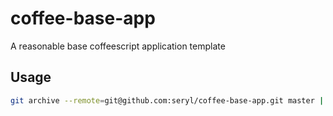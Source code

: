 coffee-base-app
===============

A reasonable base coffeescript application template

Usage
-----

```bash
git archive --remote=git@github.com:seryl/coffee-base-app.git master | tar -x -C ~/src/myproject
```
